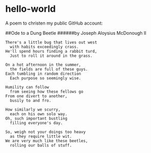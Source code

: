 # hello-world
A poem to christen my public GitHub account:


##Ode to a Dung Beetle
######by Joseph Aloysius McDonough II

```
There's a little bug that lives out west
  with habits exceedingly crass.
He'll spend hours finding a rabbit turd,
  Just to roll it around in the grass.

On a hot afternoon in the summer,
  the fields are full of these guys.
Each tumbling in random direction
  Each purpose so seemingly wise.
  
Humility can follow
  from seeing how these fellows go
From one divert to another,
  busily to and fro.
  
How similarly we scurry,
  each on his own solo way.
Oh, such important bustling
  filling everyone's day.
  
So, weigh not your doings too heavy
  as they require little wit.
We are very much like these beetles,
  rolling our balls of stuff.
```
